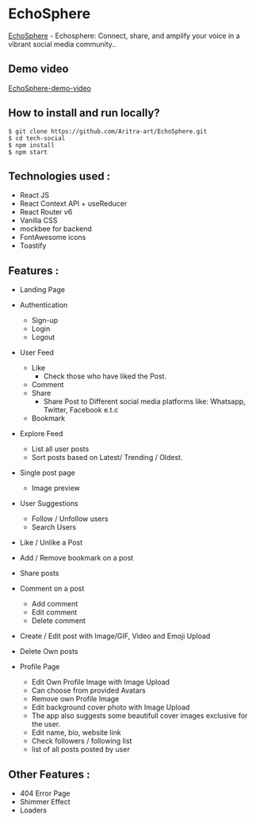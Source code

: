 # EchoSphere

[EchoSphere](https://echo-sphere.vercel.app/explore) - Echosphere: Connect, share, and amplify your voice in a vibrant social media community..

## Demo video

[EchoSphere-demo-video](https://www.loom.com/share/804d88ad582540c7aa51104e8f7e3370?sid=823d9826-a616-469f-bb47-d674ce0d496c)

## How to install and run locally?

```
$ git clone https://github.com/Aritra-art/EchoSphere.git
$ cd tech-social
$ npm install
$ npm start
```

## **Technologies used :**

- React JS
- React Context API + useReducer
- React Router v6
- Vanilla CSS
- mockbee for backend
- FontAwesome icons
- Toastify

## **Features :**

- Landing Page
- Authentication

  - Sign-up
  - Login
  - Logout

- User Feed

  - Like
    - Check those who have liked the Post.
  - Comment
  - Share
    - Share Post to Different social media platforms like: Whatsapp, Twitter, Facebook e.t.c
  - Bookmark

- Explore Feed

  - List all user posts
  - Sort posts based on Latest/ Trending / Oldest.

- Single post page

  - Image preview

- User Suggestions

  - Follow / Unfollow users
  - Search Users

- Like / Unlike a Post
- Add / Remove bookmark on a post
- Share posts

- Comment on a post

  - Add comment
  - Edit comment
  - Delete comment

- Create / Edit post with Image/GIF, Video and Emoji Upload
- Delete Own posts

- Profile Page
  - Edit Own Profile Image with Image Upload
  - Can choose from provided Avatars
  - Remove own Profile Image
  - Edit background cover photo with Image Upload
  - The app also suggests some beautifull cover images exclusive for the user.
  - Edit name, bio, website link
  - Check followers / following list
  - list of all posts posted by user

## **Other Features :**

- 404 Error Page
- Shimmer Effect
- Loaders
